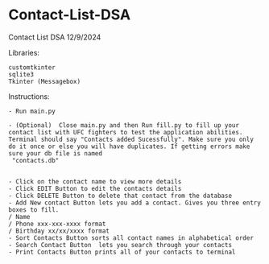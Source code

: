 # Contact-List-DSA
Contact List DSA 12/9/2024

Libraries:

    customtkinter
    sqlite3
    Tkinter (Messagebox)

Instructions:
    
    
    - Run main.py
    
    - (Optional)  Close main.py and then Run fill.py to fill up your contact list with UFC fighters to test the application abilities. Terminal should say "Contacts added Sucessfully". Make sure you only do it once or else you will have duplicates. If getting errors make sure your db file is named
     "contacts.db"
    
    
    - Click on the contact name to view more details
    - Click EDIT Button to edit the contacts details
    - Click DELETE Button to delete that contact from the database
    - Add New contact Button lets you add a contact. Gives you three entry boxes to fill. 
    / Name 
    / Phone xxx-xxx-xxxx format
    / Birthday xx/xx/xxxx format
    - Sort Contacts Button sorts all contact names in alphabetical order
    - Search Contact Button  lets you search through your contacts
    - Print Contacts Button prints all of your contacts to terminal


